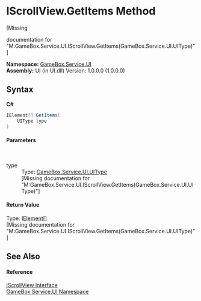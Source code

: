 # IScrollView.GetItems Method 
 

\[Missing <summary> documentation for "M:GameBox.Service.UI.IScrollView.GetItems(GameBox.Service.UI.UIType)"\]

**Namespace:**&nbsp;<a href="6561cbd8-2bda-7a52-d42a-1887a2a36ffd">GameBox.Service.UI</a><br />**Assembly:**&nbsp;UI (in UI.dll) Version: 1.0.0.0 (1.0.0.0)

## Syntax

**C#**<br />
``` C#
IElement[] GetItems(
	UIType type
)
```


#### Parameters
&nbsp;<dl><dt>type</dt><dd>Type: <a href="fc5ec59f-1c25-7917-6397-a585245c5f76">GameBox.Service.UI.UIType</a><br />\[Missing <param name="type"/> documentation for "M:GameBox.Service.UI.IScrollView.GetItems(GameBox.Service.UI.UIType)"\]</dd></dl>

#### Return Value
Type: <a href="4d54f460-e345-fcb5-4916-5f9880076302">IElement</a>[]<br />\[Missing <returns> documentation for "M:GameBox.Service.UI.IScrollView.GetItems(GameBox.Service.UI.UIType)"\]

## See Also


#### Reference
<a href="c0caa3fd-c670-ee14-e39b-5a87797b12fb">IScrollView Interface</a><br /><a href="6561cbd8-2bda-7a52-d42a-1887a2a36ffd">GameBox.Service.UI Namespace</a><br />